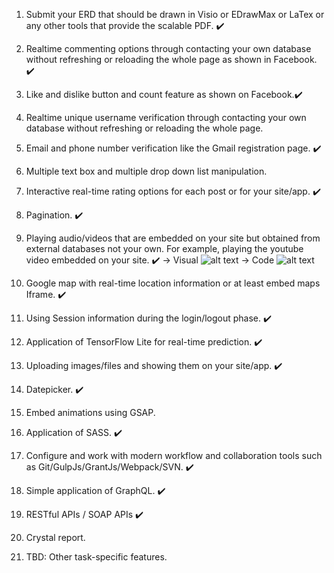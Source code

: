 1. Submit your ERD that should be drawn in Visio or EDrawMax or LaTex or any other tools that provide the scalable PDF. :heavy_check_mark:
2. Realtime commenting options through contacting your own database without refreshing or reloading the whole page as shown in Facebook. :heavy_check_mark:
3. Like and dislike button and count feature as shown on Facebook.:heavy_check_mark:
4. Realtime unique username verification through contacting your own database without refreshing or reloading the whole page.
5. Email and phone number verification like the Gmail registration page. :heavy_check_mark:
6. Multiple text box and multiple drop down list manipulation.
7. Interactive real-time rating options for each post or for your site/app. :heavy_check_mark:
8. Pagination. :heavy_check_mark:
9. Playing audio/videos that are embedded on your site but obtained from external databases not your own. For example, playing the youtube video embedded on your site. :heavy_check_mark:
-> Visual
![alt text](https://i.ibb.co/Fs2pPsR/youtube.png)
-> Code
![alt text](https://i.ibb.co/N9j51Kw/code.png)

10. Google map with real-time location information or at least embed maps Iframe. :heavy_check_mark:
11. Using Session information during the login/logout phase. :heavy_check_mark:
12. Application of TensorFlow Lite for real-time prediction. :heavy_check_mark:
13. Uploading images/files and showing them on your site/app. :heavy_check_mark:
14. Datepicker. :heavy_check_mark:
15. Embed animations using GSAP.
16. Application of SASS. :heavy_check_mark:
17. Configure and work with modern workflow and collaboration tools such as Git/GulpJs/GrantJs/Webpack/SVN. :heavy_check_mark:
18. Simple application of GraphQL. :heavy_check_mark:
19. RESTful APIs / SOAP APIs :heavy_check_mark:
20. Crystal report.
21. TBD: Other task-specific features.